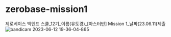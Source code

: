 # zerobase-mission1
제로베이스 백엔드 스쿨_12기_이름(유도경)_[마스터반] Mission 1_날짜(23.06.11)제출
![bandicam 2023-06-12 19-36-04-865](https://github.com/DokyungYou/zerobase-mission1/assets/125132565/60a9decf-f664-4938-8e01-818fd9cbb536)
